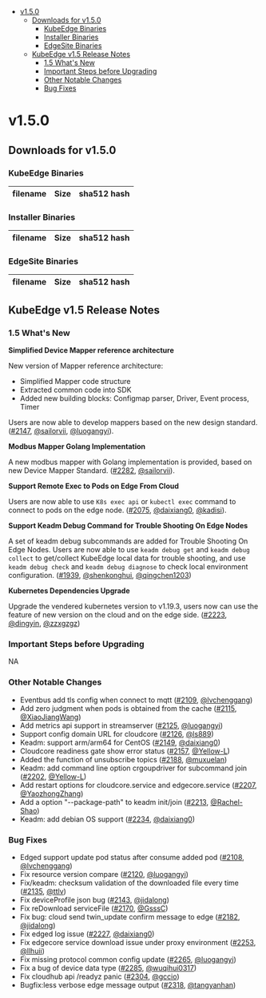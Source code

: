   * [v1.5.0](#v150)
     * [Downloads for v1.5.0](#downloads-for-v150)
        * [KubeEdge Binaries](#kubeedge-binaries)
        * [Installer Binaries](#installer-binaries)
        * [EdgeSite Binaries](#edgesite-binaries)
     * [KubeEdge v1.5 Release Notes](#kubeedge-v15-release-notes)
        * [1.5 What's New](#15-whats-new)
        * [Important Steps before Upgrading](#important-steps-before-upgrading)
        * [Other Notable Changes](#other-notable-changes)
        * [Bug Fixes](#bug-fixes)


# v1.5.0

## Downloads for v1.5.0

### KubeEdge Binaries
| filename | Size | sha512 hash |
| -------- | ---- | ----------- |


### Installer Binaries
| filename | Size | sha512 hash |
| -------- | ---- | ----------- |


### EdgeSite Binaries
| filename | Size | sha512 hash |
| -------- | ---- | ----------- |


## KubeEdge v1.5 Release Notes

### 1.5 What's New

**Simplified Device Mapper reference architecture**

New version of Mapper reference architecture:

- Simplified Mapper code structure
- Extracted common code into SDK
- Added new building blocks: Configmap parser, Driver, Event process, Timer

Users are now able to develop mappers based on the new design standard.([#2147](https://github.com/kubeedge/kubeedge/pull/2147), [@sailorvii](https://github.com/sailorvii), [@luogangyi](https://github.com/luogangyi)).

**Modbus Mapper Golang Implementation**

A new modbus mapper with Golang implementation is provided, based on new Device Mapper Standard. ([#2282](https://github.com/kubeedge/kubeedge/pull/2282), [@sailorvii](https://github.com/sailorvii)). 

**Support Remote Exec to Pods on Edge From Cloud**

Users are now able to use `K8s exec api` or `kubectl exec` command to connect to pods on the edge node. ([#2075](https://github.com/kubeedge/kubeedge/pull/2075), [@daixiang0](https://github.com/daixiang0), [@kadisi](https://github.com/kadisi)).

**Support Keadm Debug Command for Trouble Shooting On Edge Nodes**

A set of keadm debug subcommands are added for Trouble Shooting On Edge Nodes.
Users are now able to use `keadm debug get` and `keadm debug collect` to get/collect KubeEdge local data for trouble shooting, 
and use `keadm debug check` and `keadm debug diagnose` to check local environment configuration. ([#1939](https://github.com/kubeedge/kubeedge/pull/1939), [@shenkonghui](https://github.com/shenkonghui), [@qingchen1203](https://github.com/qingchen1203))

**Kubernetes Dependencies Upgrade**

Upgrade the vendered kubernetes version to v1.19.3, users now can use the feature of new version
on the cloud and on the edge side. ([#2223](https://github.com/kubeedge/kubeedge/pull/2223), [@dingyin](https://github.com/dingyin), [@zzxgzgz](https://github.com/zzxgzgz))

### Important Steps before Upgrading

NA

### Other Notable Changes

- Eventbus add tls config when connect to mqtt ([#2109](https://github.com/kubeedge/kubeedge/pull/2109), [@lvchenggang](https://github.com/lvchenggang))
- Add zero judgment when pods is obtained from the cache ([#2115](https://github.com/kubeedge/kubeedge/pull/2115), [@XiaoJiangWang](https://github.com/XiaoJiangWang))
- Add metrics api support in streamserver ([#2125](https://github.com/kubeedge/kubeedge/pull/2125), [@luogangyi](https://github.com/luogangyi))
- Support config domain URL for cloudcore ([#2126](https://github.com/kubeedge/kubeedge/pull/2126), [@ls889](https://github.com/ls889))
- Keadm: support arm/arm64 for CentOS ([#2149](https://github.com/kubeedge/kubeedge/pull/2149), [@daixiang0](https://github.com/daixiang0))
- Cloudcore readiness gate show error status ([#2157](https://github.com/kubeedge/kubeedge/pull/2157), [@Yellow-L](https://github.com/Yellow-L))
- Added the function of unsubscribe topics ([#2188](https://github.com/kubeedge/kubeedge/pull/2188), [@muxuelan](https://github.com/muxuelan))
- Keadm: add command line option crgoupdriver for subcommand join ([#2202](https://github.com/kubeedge/kubeedge/pull/2202), [@Yellow-L](https://github.com/Yellow-L))
- Add restart options for cloudcore.service and edgecore.service ([#2207](https://github.com/kubeedge/kubeedge/pull/2207), [@YaozhongZhang](https://github.com/YaozhongZhang))
- Add a option "--package-path" to keadm init/join ([#2213](https://github.com/kubeedge/kubeedge/pull/2213), [@Rachel-Shao](https://github.com/Rachel-Shao))
- Keadm: add debian OS support ([#2234](https://github.com/kubeedge/kubeedge/pull/2234), [@daixiang0](https://github.com/daixiang0))



### Bug Fixes

- Edged support update pod status after consume added pod ([#2108](https://github.com/kubeedge/kubeedge/pull/2108), [@lvchenggang](https://github.com/lvchenggang))
- Fix resource version compare ([#2120](https://github.com/kubeedge/kubeedge/pull/2120), [@luogangyi](https://github.com/luogangyi))
- Fix/keadm: checksum validation of the downloaded file every time ([#2135](https://github.com/kubeedge/kubeedge/pull/2135), [@ttlv](https://github.com/ttlv))
- Fix deviceProfile json bug ([#2143](https://github.com/kubeedge/kubeedge/pull/2143), [@jidalong](https://github.com/jidalong))
- Fix reDownload serviceFile ([#2170](https://github.com/kubeedge/kubeedge/pull/2170), [@GsssC](https://github.com/GsssC))
- Fix bug: cloud send twin_update confirm message to edge ([#2182](https://github.com/kubeedge/kubeedge/pull/2182), [@jidalong](https://github.com/jidalong))
- Fix edged log issue ([#2227](https://github.com/kubeedge/kubeedge/pull/2227), [@daixiang0](https://github.com/daixiang0))
- Fix edgecore service download issue under proxy environment ([#2253](https://github.com/kubeedge/kubeedge/pull/2253), [@llhuii](https://github.com/llhuii))
- Fix missing protocol common config update ([#2265](https://github.com/kubeedge/kubeedge/pull/2265), [@luogangyi](https://github.com/luogangyi))
- Fix a bug of device data type ([#2285](https://github.com/kubeedge/kubeedge/pull/2285), [@wuqihui0317](https://github.com/wuqihui0317))
- Fix cloudhub api /readyz panic ([#2304](https://github.com/kubeedge/kubeedge/pull/2304), [@gccio](https://github.com/gccio))
- Bugfix:less verbose edge message output ([#2318](https://github.com/kubeedge/kubeedge/pull/2318), [@tangyanhan](https://github.com/tangyanhan))
